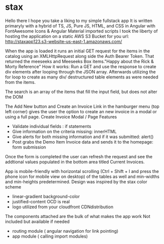 # stax
Hello there I hope you take a liking to my simple fullstack app
It is written primaryly with a hybrid of TS, JS, Pure JS, HTML, and CSS in Angular with FontAwesome Icons & Angular Material imported scripts
I took the liberty of hosting the application on a static AWS S3 Bucket for you
    url: http://staxapp123.s3-website-us-east-1.amazonaws.com/

When the app is loaded it runs an initial GET request for the items 
in the catalog using an XMLHttpRequest along side the Auth Bearer Token.
That returned the meeseeks and Meeseeks Box items."Happy about the Rick & Morty Reference" 
How it works:
Run a GET and use the response to create div elements after looping through the JSON array.
Afterwards utilizing the for loop to create as many div/ destructured table elements as were
needed from the items. 

The search is an array of the items that fill the input field, but does not alter the DOM

The Add New button and Create an Invoice Link in the hamburger menu (top left corner) gives the user the option to 
create an new invoice in a modal or using a full page. 
Create Invoice Modal / Page Features
- Validate individual fields : if statements
- Give information on the criteria missing: innerHTML
- Give alerts for both missing information and if it was submitted: alert()
- Post grabs the Demo Item Invoice data and sends it to the homepage: form submission

Once the form is completed the user can refresh the request and see the addtional values populated
in the bottom area titled Current Invoices.

App is mobile-friendly with horizontal scrolling (Ctrl + Shift + I and press the phone icon for mobile view on desktop)
of the tables as well and min-widths and min-heights predetermined.
Design was inspired by the stax color scheme
- linear-gradient background-color 
- justified-content OCD is real 
- logo utilized from your cloudfront CDNdistribution

The components attached are the bulk of what makes the app work
Not included but available if needed 
- routing module ( angular navigation for link pointing)
- app module ( calling import modules)




